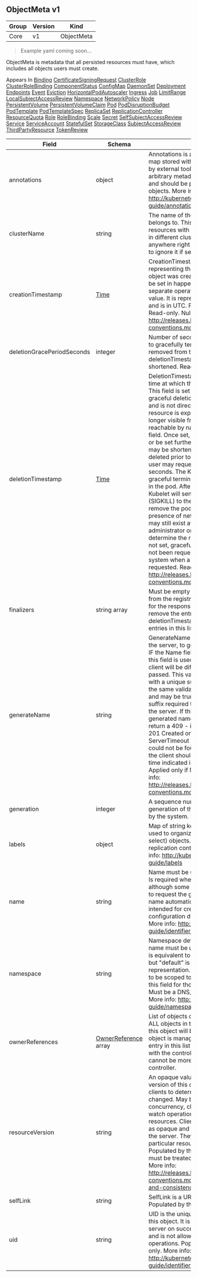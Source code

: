 ## ObjectMeta v1

Group        | Version     | Kind
------------ | ---------- | -----------
Core | v1 | ObjectMeta

> Example yaml coming soon...



ObjectMeta is metadata that all persisted resources must have, which includes all objects users must create.

<aside class="notice">
Appears In  <a href="#binding-v1">Binding</a>  <a href="#certificatesigningrequest-v1alpha1">CertificateSigningRequest</a>  <a href="#clusterrole-v1alpha1">ClusterRole</a>  <a href="#clusterrolebinding-v1alpha1">ClusterRoleBinding</a>  <a href="#componentstatus-v1">ComponentStatus</a>  <a href="#configmap-v1">ConfigMap</a>  <a href="#daemonset-v1beta1">DaemonSet</a>  <a href="#deployment-v1beta1">Deployment</a>  <a href="#endpoints-v1">Endpoints</a>  <a href="#event-v1">Event</a>  <a href="#eviction-v1beta1">Eviction</a>  <a href="#horizontalpodautoscaler-v1">HorizontalPodAutoscaler</a>  <a href="#ingress-v1beta1">Ingress</a>  <a href="#job-v1">Job</a>  <a href="#limitrange-v1">LimitRange</a>  <a href="#localsubjectaccessreview-v1beta1">LocalSubjectAccessReview</a>  <a href="#namespace-v1">Namespace</a>  <a href="#networkpolicy-v1beta1">NetworkPolicy</a>  <a href="#node-v1">Node</a>  <a href="#persistentvolume-v1">PersistentVolume</a>  <a href="#persistentvolumeclaim-v1">PersistentVolumeClaim</a>  <a href="#pod-v1">Pod</a>  <a href="#poddisruptionbudget-v1beta1">PodDisruptionBudget</a>  <a href="#podtemplate-v1">PodTemplate</a>  <a href="#podtemplatespec-v1">PodTemplateSpec</a>  <a href="#replicaset-v1beta1">ReplicaSet</a>  <a href="#replicationcontroller-v1">ReplicationController</a>  <a href="#resourcequota-v1">ResourceQuota</a>  <a href="#role-v1alpha1">Role</a>  <a href="#rolebinding-v1alpha1">RoleBinding</a>  <a href="#scale-v1">Scale</a>  <a href="#secret-v1">Secret</a>  <a href="#selfsubjectaccessreview-v1beta1">SelfSubjectAccessReview</a>  <a href="#service-v1">Service</a>  <a href="#serviceaccount-v1">ServiceAccount</a>  <a href="#statefulset-v1beta1">StatefulSet</a>  <a href="#storageclass-v1beta1">StorageClass</a>  <a href="#subjectaccessreview-v1beta1">SubjectAccessReview</a>  <a href="#thirdpartyresource-v1beta1">ThirdPartyResource</a>  <a href="#tokenreview-v1beta1">TokenReview</a> </aside>

Field        | Schema     | Description
------------ | ---------- | -----------
annotations | object | Annotations is an unstructured key value map stored with a resource that may be set by external tools to store and retrieve arbitrary metadata. They are not queryable and should be preserved when modifying objects. More info: http://kubernetes.io/docs/user-guide/annotations
clusterName | string | The name of the cluster which the object belongs to. This is used to distinguish resources with same name and namespace in different clusters. This field is not set anywhere right now and apiserver is going to ignore it if set in create or update request.
creationTimestamp | [Time](#time-unversioned) | CreationTimestamp is a timestamp representing the server time when this object was created. It is not guaranteed to be set in happens-before order across separate operations. Clients may not set this value. It is represented in RFC3339 form and is in UTC.  Populated by the system. Read-only. Null for lists. More info: http://releases.k8s.io/HEAD/docs/devel/api-conventions.md#metadata
deletionGracePeriodSeconds | integer | Number of seconds allowed for this object to gracefully terminate before it will be removed from the system. Only set when deletionTimestamp is also set. May only be shortened. Read-only.
deletionTimestamp | [Time](#time-unversioned) | DeletionTimestamp is RFC 3339 date and time at which this resource will be deleted. This field is set by the server when a graceful deletion is requested by the user, and is not directly settable by a client. The resource is expected to be deleted (no longer visible from resource lists, and not reachable by name) after the time in this field. Once set, this value may not be unset or be set further into the future, although it may be shortened or the resource may be deleted prior to this time. For example, a user may request that a pod is deleted in 30 seconds. The Kubelet will react by sending a graceful termination signal to the containers in the pod. After that 30 seconds, the Kubelet will send a hard termination signal (SIGKILL) to the container and after cleanup, remove the pod from the API. In the presence of network partitions, this object may still exist after this timestamp, until an administrator or automated process can determine the resource is fully terminated. If not set, graceful deletion of the object has not been requested.  Populated by the system when a graceful deletion is requested. Read-only. More info: http://releases.k8s.io/HEAD/docs/devel/api-conventions.md#metadata
finalizers | string array | Must be empty before the object is deleted from the registry. Each entry is an identifier for the responsible component that will remove the entry from the list. If the deletionTimestamp of the object is non-nil, entries in this list can only be removed.
generateName | string | GenerateName is an optional prefix, used by the server, to generate a unique name ONLY IF the Name field has not been provided. If this field is used, the name returned to the client will be different than the name passed. This value will also be combined with a unique suffix. The provided value has the same validation rules as the Name field, and may be truncated by the length of the suffix required to make the value unique on the server.  If this field is specified and the generated name exists, the server will NOT return a 409 - instead, it will either return 201 Created or 500 with Reason ServerTimeout indicating a unique name could not be found in the time allotted, and the client should retry (optionally after the time indicated in the Retry-After header).  Applied only if Name is not specified. More info: http://releases.k8s.io/HEAD/docs/devel/api-conventions.md#idempotency
generation | integer | A sequence number representing a specific generation of the desired state. Populated by the system. Read-only.
labels | object | Map of string keys and values that can be used to organize and categorize (scope and select) objects. May match selectors of replication controllers and services. More info: http://kubernetes.io/docs/user-guide/labels
name | string | Name must be unique within a namespace. Is required when creating resources, although some resources may allow a client to request the generation of an appropriate name automatically. Name is primarily intended for creation idempotence and configuration definition. Cannot be updated. More info: http://kubernetes.io/docs/user-guide/identifiers#names
namespace | string | Namespace defines the space within each name must be unique. An empty namespace is equivalent to the "default" namespace, but "default" is the canonical representation. Not all objects are required to be scoped to a namespace - the value of this field for those objects will be empty.  Must be a DNS_LABEL. Cannot be updated. More info: http://kubernetes.io/docs/user-guide/namespaces
ownerReferences | [OwnerReference](#ownerreference-v1) array | List of objects depended by this object. If ALL objects in the list have been deleted, this object will be garbage collected. If this object is managed by a controller, then an entry in this list will point to this controller, with the controller field set to true. There cannot be more than one managing controller.
resourceVersion | string | An opaque value that represents the internal version of this object that can be used by clients to determine when objects have changed. May be used for optimistic concurrency, change detection, and the watch operation on a resource or set of resources. Clients must treat these values as opaque and passed unmodified back to the server. They may only be valid for a particular resource or set of resources.  Populated by the system. Read-only. Value must be treated as opaque by clients and . More info: http://releases.k8s.io/HEAD/docs/devel/api-conventions.md#concurrency-control-and-consistency
selfLink | string | SelfLink is a URL representing this object. Populated by the system. Read-only.
uid | string | UID is the unique in time and space value for this object. It is typically generated by the server on successful creation of a resource and is not allowed to change on PUT operations.  Populated by the system. Read-only. More info: http://kubernetes.io/docs/user-guide/identifiers#uids

